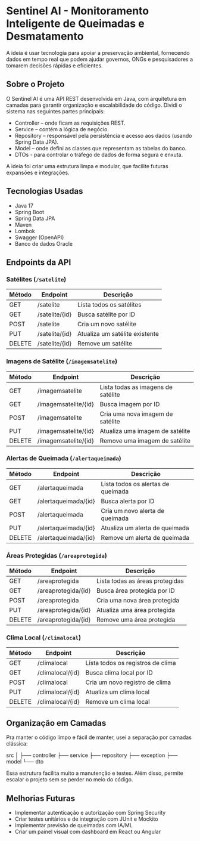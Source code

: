 # Sentinel AI - Monitoramento Inteligente de Queimadas e Desmatamento

A ideia é usar tecnologia para apoiar a preservação ambiental, fornecendo dados em tempo real que podem ajudar governos, ONGs e pesquisadores a tomarem decisões rápidas e eficientes.

## Sobre o Projeto

O Sentinel AI é uma API REST desenvolvida em Java, com arquitetura em camadas para garantir organização e escalabilidade do código. Dividi o sistema nas seguintes partes principais:

- Controller – onde ficam as requisições REST.
- Service – contém a lógica de negócio.
- Repository – responsável pela persistência e acesso aos dados (usando Spring Data JPA).
- Model – onde defini as classes que representam as tabelas do banco.
- DTOs - para controlar o tráfego de dados de forma segura e enxuta.

A ideia foi criar uma estrutura limpa e modular, que facilite futuras expansões e integrações.

## Tecnologias Usadas

- Java 17  
- Spring Boot  
- Spring Data JPA  
- Maven  
- Lombok  
- Swagger (OpenAPI)  
- Banco de dados Oracle

## Endpoints da API

### Satélites (`/satelite`)

| Método | Endpoint          | Descrição                      |
|--------|-------------------|-------------------------------|
| GET    | /satelite         | Lista todos os satélites      |
| GET    | /satelite/{id}    | Busca satélite por ID         |
| POST   | /satelite         | Cria um novo satélite         |
| PUT    | /satelite/{id}    | Atualiza um satélite existente|
| DELETE | /satelite/{id}    | Remove um satélite            |

### Imagens de Satélite (`/imagemsatelite`)

| Método | Endpoint               | Descrição                             |
|--------|------------------------|----------------------------------------|
| GET    | /imagemsatelite        | Lista todas as imagens de satélite     |
| GET    | /imagemsatelite/{id}   | Busca imagem por ID                    |
| POST   | /imagemsatelite        | Cria uma nova imagem de satélite       |
| PUT    | /imagemsatelite/{id}   | Atualiza uma imagem de satélite        |
| DELETE | /imagemsatelite/{id}   | Remove uma imagem de satélite          |

### Alertas de Queimada (`/alertaqueimada`)

| Método | Endpoint               | Descrição                              |
|--------|------------------------|-----------------------------------------|
| GET    | /alertaqueimada        | Lista todos os alertas de queimada      |
| GET    | /alertaqueimada/{id}   | Busca alerta por ID                     |
| POST   | /alertaqueimada        | Cria um novo alerta de queimada         |
| PUT    | /alertaqueimada/{id}   | Atualiza um alerta de queimada          |
| DELETE | /alertaqueimada/{id}   | Remove um alerta de queimada            |

### Áreas Protegidas (`/areaprotegida`)

| Método | Endpoint               | Descrição                              |
|--------|------------------------|-----------------------------------------|
| GET    | /areaprotegida         | Lista todas as áreas protegidas         |
| GET    | /areaprotegida/{id}    | Busca área protegida por ID             |
| POST   | /areaprotegida         | Cria uma nova área protegida            |
| PUT    | /areaprotegida/{id}    | Atualiza uma área protegida             |
| DELETE | /areaprotegida/{id}    | Remove uma área protegida               |

### Clima Local (`/climalocal`)

| Método | Endpoint             | Descrição                           |
|--------|----------------------|-------------------------------------|
| GET    | /climalocal          | Lista todos os registros de clima   |
| GET    | /climalocal/{id}     | Busca clima local por ID            |
| POST   | /climalocal          | Cria um novo registro de clima      |
| PUT    | /climalocal/{id}     | Atualiza um clima local             |
| DELETE | /climalocal/{id}     | Remove um clima local               |

## Organização em Camadas

Pra manter o código limpo e fácil de manter, usei a separação por camadas clássica:

src
│
├── controller
├── service
├── repository
├── exception
├── model
└── dto


Essa estrutura facilita muito a manutenção e testes. Além disso, permite escalar o projeto sem se perder no meio do código.


## Melhorias Futuras

- Implementar autenticação e autorização com Spring Security  
- Criar testes unitários e de integração com JUnit e Mockito  
- Implementar previsão de queimadas com IA/ML  
- Criar um painel visual com dashboard em React ou Angular  

